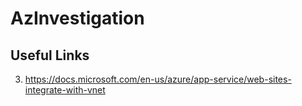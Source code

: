 # AzInvestigation

## Useful Links
3. https://docs.microsoft.com/en-us/azure/app-service/web-sites-integrate-with-vnet


